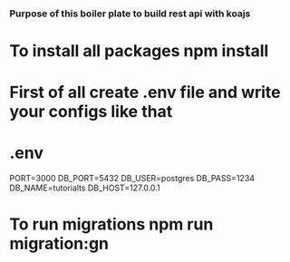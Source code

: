 ### Purpose of this boiler plate to build rest api with koajs

# To install all packages npm install

# First of all create .env file and write your configs like that 

# .env


PORT=3000
DB_PORT=5432
DB_USER=postgres
DB_PASS=1234
DB_NAME=tutorialts
DB_HOST=127.0.0.1

# To run migrations npm run migration:gn
